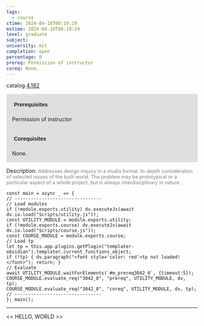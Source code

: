 ```yaml
---
tags:
  - course
ctime: 2024-04-18T00:19:29
mstime: 2024-04-18T00:19:29
level: graduate
subject: 
university: mit
completion: open
percentage: 0
prereq: Permission of instructor
coreq: None.
---
```


catalog [4.182](http://student.mit.edu/catalog/m4a.html#4.182)

<span style="display: block; padding: 15px; background-color: rgb(100, 100, 100, 0.2);"><font id="m_prereq3042_0" style="display: block; font-family: Arial, sans-serif; font-weight: bold; padding: 5px">Prerequisites</font><br><span id="prereq3042_0">Permission of instructor</span></span>
<span style="display: block; padding: 15px; background-color: rgb(100, 100, 100, 0.2);"><font id="m_coreq3042_0" style="display: block; font-family: Arial, sans-serif; font-weight: bold; padding: 5px">Corequisites</font><br><span id="coreq3042_0">None.</span></span>

<font style="">Description:</font>
<font style="color: grey; font-size: 0.8rem;">Addresses design inquiry in a studio format. In-depth consideration of selected issues of the built world. The problem may be prototypical or a particular aspect of a whole project, but is always interdisciplinary in nature.</font>

```dataviewjs
const main = async _ => {
// --------------------------------
// Load modules
if (!module.exports.utility) dv.executeJs(await dv.io.load("Scripts/utility.js"));
const UTILITY_MODULE = module.exports.utility;
if (!module.exports.course) dv.executeJs(await dv.io.load("Scripts/course.js"));
const COURSE_MODULE = module.exports.course;
// Load tp
let tp = this.app.plugins.getPlugin("templater-obsidian").templater.current_functions_object;
if (!tp) { dv.paragraph("<font style='color: red'>tp not loaded!</font>"); return; }
// Evaluate
await UTILITY_MODULE.waitForElements(`#m_prereq3042_0`, {timeout:5});
COURSE_MODULE.evaluate_req("3042_0", "prereq", UTILITY_MODULE, dv, tp);
COURSE_MODULE.evaluate_req("3042_0", "coreq", UTILITY_MODULE, dv, tp);
// --------------------------------
}; main();
```

---

<< HELLO, WORLD >>
